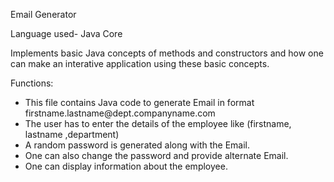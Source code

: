 Email Generator

Language used- Java Core

Implements basic Java concepts of methods and constructors and how one can make an interative application using these basic concepts.



Functions: 
<ul>
  <li>This file contains Java code to generate Email in format firstname.lastname@dept.companyname.com</li>
  
  <li>The user has to enter the details of the employee like (firstname, lastname ,department)</li>
  
   <li>A random password is generated along with the Email.</li>
  
  <li> One can also change the password and provide alternate Email.</li>
  
   <li>One can display information about the employee.</li>
  </ul>

